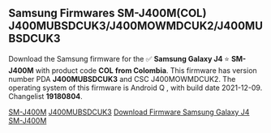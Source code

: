 <h2>Samsung Firmwares SM-J400M(COL) J400MUBSDCUK3/J400MOWMDCUK2/J400MUBSDCUK3</h2>
Download the Samsung firmware for the ✅ <strong>Samsung Galaxy J4 </strong> ⭐ <strong>SM-J400M</strong> with product code <strong>COL</strong> <strong> from Colombia</strong>. This firmware has version number PDA <strong>J400MUBSDCUK3</strong> and CSC J400MOWMDCUK2. The operating system of this firmware is Android Q , with build date 2021-12-09. Changelist <strong>19180804</strong>.


[SM-J400M](https://samfirm.shop/samsung/model/SM-J400M)
[J400MUBSDCUK3](https://samfirm.shop/samsung/pda/J400MUBSDCUK3)
[Download Firmware Samsung Galaxy J4 SM-J400M](https://samfirm.shop/samsung/firmware/481396)

